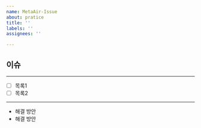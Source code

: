 ```yaml
---
name: MetaAir-Issue
about: pratice
title: ''
labels: ''
assignees: ''

---
```


## 이슈

---
- [ ] 목록1
- [ ] 목록2

---
* 해결 방안
* 해결 방안
